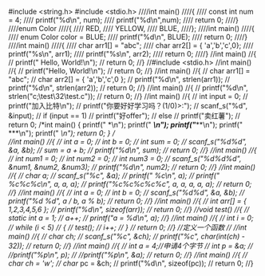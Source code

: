 #include <string.h>
#include <stdio.h>
////int main()
////{
////	const int num = 4;
////	printf("%d\n", num);
////	printf("%d\n",num);
////	return 0;
////}
////enum Color
////{
////	RED,
////	YELLOW,
////	BLUE,
////};
////int main()
////{
////	enum Color color = BLUE;
////	printf("%d\n", BLUE);
////	return 0;
////}
////int main()
////{
////	char arr1[] = "abc";
////	char arr2[] = { 'a','b','c',0};
////	printf("%s\n", arr1);
////	printf("%s\n", arr2);
////	return 0;
////}
//int main()
//{
//	printf(" Hello, World!\n");
//	return 0;
//}
//#include <stdio.h>
//int main()
//{
//	printf("Hello, World!\n");
//	return 0;
//}
//int main()
//{
//	char arr1[] = "abc";
//	char arr2[] = { 'a','b','c',0 };
//	printf("%d\n", strlen(arr1));
//	printf("%d\n", strlen(arr2));
//	return 0;
//}
//int main()
//{
//	printf("%d\n", strlen("c;\test\32\test.c"));
//	return 0;
//}
//int main()
//{
//	int input = 0;
//	printf("加入比特\n");
//	printf("你要好好学习吗？(1/0)>:");
//	scanf_s("%d", &input);
//	if (input == 1)
//		printf("好offer");
//	else
//		printf("卖红薯");
//	return 0;
/*int main()
{
    printf("  *\n");
    printf(" ***\n");
    printf("*****\n");
    printf(" ***\n");
    printf("  *\n");
    return 0;
}
          */                             
//int main()
//{
//    int a = 0;
//    int b = 0;
//    int sum = 0;
//    scanf_s("%d%d", &a, &b);
//    sum = a + b;
//    printf("%d\n", sum);
//    return 0;
//}
//int main()
//{
//    int num1 = 0;
//    int num2 = 0;
//    int num3 = 0;
//    scanf_s("%d%d%d", &num1, &num2, &num3);
//    printf("%d\n", num2);
//    return 0;
//}
//int main()
//{
//    char a;
//    scanf_s("%c", &a);
//    printf("  %c\n", a);
//    printf(" %c%c%c\n", a, a, a);
//    printf("%c%c%c%c%c", a, a, a, a, a);
//    return 0;
//}
//int main()
//{
//    int a = 0;
//    int b = 0;
//    scanf_s("%d%d", &a, &b);
//    printf("%d %d", a / b, a % b);
//    return 0;
//}
//int main()
//{
//    int arr[] = { 1,2,3,4,5,6 };
//    printf("%d\n", sizeof(arr));
//    return 0;
//}
//void test()
//{
//    static int a = 1;
//    a++;
//    printf("a = %d\n", a);
//}
//int main()
//{
//    int i = 0;
//    while (i < 5)
//    {
//        test();
//        i++;
//    }
//    return 0;
//}
//定义一个函数
//
//int main()
//{
//    char ch;
//    scanf_s("%c", &ch);
//    printf("%c", char(int(ch) - 32));
//    return 0;
//}
//int main()
//{
//    int a = 4;//申请4个字节
//    int* p = &a;
//    //printf("%p\n", p);
//    //printf("%p\n", &a);
//    return 0;
//}
//int main()
//{
//    char ch = 'w';
//    char* pc = &ch;
//    printf("%d\n", sizeof(pc));
//    return 0;
//}
